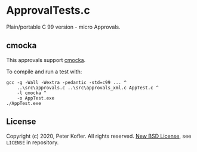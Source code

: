 # ApprovalTests.c

Plain/portable C 99 version - micro Approvals.

## cmocka

This approvals support [cmocka](https://cmocka.org/).

To compile and run a test with:

    gcc -g -Wall -Wextra -pedantic -std=c99 ... ^
        ..\src\approvals.c ..\src\approvals_xml.c AppTest.c ^
        -l cmocka ^
        -o AppTest.exe
    ./AppTest.exe

## License

Copyright (c) 2020, Peter Kofler. All rights reserved.
[New BSD License](https://opensource.org/licenses/BSD-3-Clause), see `LICENSE` in repository.

